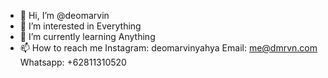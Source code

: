 - 👋 Hi, I’m @deomarvin
- 👀 I’m interested in Everything
- 🌱 I’m currently learning Anything
- 📫 How to reach me 
Instagram: deomarvinyahya
Email: me@dmrvn.com
Whatsapp: +62811310520
